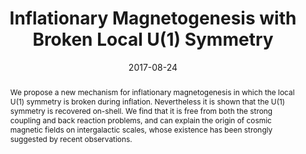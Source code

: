 ---
title: "Inflationary Magnetogenesis with Broken Local U(1) Symmetry"
authors:
- admin
- Chunshan Lin
- Misao Sasaki
date: "2017-08-24"
doi: "10.1088/1742-6596/883/1/012013"

# Schedule page publish date (NOT publication's date).
publishDate: ""

# Publication type.
# Legend: 0 = Uncategorized; 1 = Conference paper; 2 = Journal article;
# 3 = Preprint / Working Paper; 4 = Report; 5 = Book; 6 = Book section;
# 7 = Thesis; 8 = Patent
publication_types: ["1"]

# Publication name and optional abbreviated publication name.
publication: "*Journal of Physics: Conference Series*"
publication_short: "JPCS"

abstract: We propose a new mechanism for inflationary magnetogenesis in which the local U(1) symmetry is broken during inflation. Nevertheless it is shown that the U(1) symmetry is recovered on-shell. We find that it is free from both the strong coupling and back reaction problems, and can explain the origin of cosmic magnetic fields on intergalactic scales, whose existence has been strongly suggested by recent observations.

# Summary. An optional shortened abstract.
summary: 

tags:
- Early Universe
- Electromagnetic fields
- Scalar fields
- Inflation
- Magnetogenesis
featured: false

links:
 - name: full article
   url: http://inspirehep.net/record/1620311/files/10.1088_1742-6596_883_1_012013.pdf
url_pdf:
url_code: ''
url_dataset: ''
url_poster: ''
url_project: ''
url_slides: ''
url_source: ''
url_video: ''

# Featured image
# To use, add an image named `featured.jpg/png` to your page's folder. 
image:
  caption: 'Image credit: [**Unsplash**]'
  focal_point: ""
  preview_only: false

# Associated Projects (optional).
#   Associate this publication with one or more of your projects.
#   Simply enter your project's folder or file name without extension.
#   E.g. `internal-project` references `content/project/internal-project/index.md`.
#   Otherwise, set `projects: []`.
projects:
- magnetogenesis

# Slides (optional).
#   Associate this publication with Markdown slides.
#   Simply enter your slide deck's filename without extension.
#   E.g. `slides: "example"` references `content/slides/example/index.md`.
#   Otherwise, set `slides: ""`.
slides: ""
---